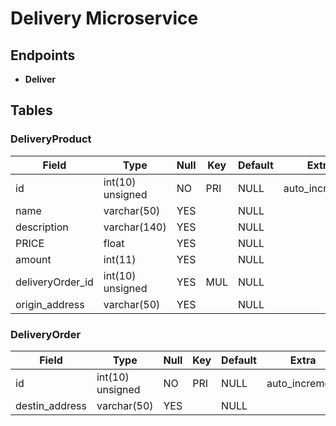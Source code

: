 # Delivery Microservice

## Endpoints

- **Deliver**

## Tables

### DeliveryProduct

| Field            | Type             | Null | Key | Default | Extra          |
|------------------|------------------|------|-----|---------|----------------|
| id               | int(10) unsigned | NO   | PRI | NULL    | auto_increment |
| name             | varchar(50)      | YES  |     | NULL    |                |
| description      | varchar(140)     | YES  |     | NULL    |                |
| PRICE            | float            | YES  |     | NULL    |                |
| amount           | int(11)          | YES  |     | NULL    |                |
| deliveryOrder_id | int(10) unsigned | YES  | MUL | NULL    |                |
| origin_address   | varchar(50)      | YES  |     | NULL    |                |


### DeliveryOrder

| Field          | Type             | Null | Key | Default | Extra          |
|----------------|------------------|------|-----|---------|----------------|
| id             | int(10) unsigned | NO   | PRI | NULL    | auto_increment |
| destin_address | varchar(50)      | YES  |     | NULL    |                |
